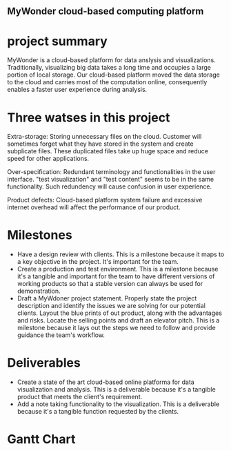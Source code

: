 ## MyWonder cloud-based computing platform  
# project summary
MyWonder is a cloud-based platform for data anslysis and visualizations. Traditionally, visualizing big data takes a long time and occupies a large portion of local storage. Our cloud-based platform moved the data storage to the cloud and carries most of the computation online, consequently enables a faster user experience during analysis.
# Three watses in this project  
Extra-storage: Storing unnecessary files on the cloud. Customer will sometimes forget what they have stored in the system and create subplicate files. These duplicated files take up huge space and reduce speed for other applications.  

Over-specification: Redundant terminology and functionalities in the user interface. "test visualization" and "test content" seems to be in the same functionality. Such redundency will cause confusion in user experience.  

Product defects: Cloud-based platform system failure and excessive internet overhead will affect the performance of our product.  

# Milestones  
* Have a design review with clients. This is a milestone because it maps to a key objective in the project. It's important for the team.  
* Create a production and test environment. This is a milestone because it's a tangible and important for the team to have different versions of working products so that a stable version can always be used for demonstration.  
* Draft a MyWdoner project statement. Properly state the project description and identify the issues we are solving for our potential clients. Layout the blue prints of out product, along with the advantages and risks. Locate the selling points and draft an elevator pitch. This is a milestone because it lays out the steps we need to follow and provide guidance the team's workflow.  

# Deliverables 
* Create a state of the art cloud-based online platforma for data visualization and analysis. This is a deliverable because it's a tangible product that meets the client's requirement.  
* Add a note taking functionality to the visualization. This is a deliverable because it's a tangible function requested by the clients. 
# Gantt Chart
